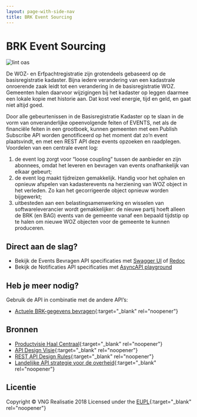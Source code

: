 ```yaml
---
layout: page-with-side-nav
title: BRK Event Sourcing
---
```

# BRK Event Sourcing

![lint oas](https://github.com/VNG-Realisatie/Haal-Centraal-BRK-event-sourcing/workflows/lint-oas/badge.svg)

De WOZ- en Erfpachtregistratie zijn grotendeels gebaseerd op de basisregistratie kadaster. Bijna iedere verandering van een kadastrale onroerende zaak leidt tot een verandering in de basisregistratie WOZ. Gemeenten halen daarvoor wijzigingen bij het kadaster op leggen daarmee een lokale kopie met historie aan. Dat kost veel energie, tijd en geld, en gaat niet altijd goed. 

Door alle gebeurtenissen in de Basisregistratie Kadaster op te slaan in de vorm van onveranderlijke opeenvolgende feiten of EVENTS, net als de financiële feiten in een grootboek, kunnen gemeenten met een Publish Subscribe API worden genotificeerd op het moment dat zo’n event plaatsvindt, en met een REST API deze events opzoeken en raadplegen. Voordelen van een centrale event log:
1. de event log zorgt voor “loose coupling” tussen de aanbieder en zijn abonnees, omdat het leveren en bevragen van events onafhankelijk van elkaar gebeurt;
2. de event log maakt tijdreizen gemakkelijk. Handig voor het ophalen en opnieuw afspelen van kadasterevents na herziening van WOZ object in het verleden. Zo kan het gecorrigeerde object opnieuw worden bijgewerkt;
3. uitbesteden aan een belastingsamenwerking en wisselen van softwareleverancier wordt gemakkelijker: de nieuwe partij hoeft alleen de BRK (en BAG) events van de gemeente vanaf een bepaald tijdstip op te halen om nieuwe WOZ objecten voor de gemeente te kunnen produceren.

## Direct aan de slag?
* Bekijk de Events Bevragen API specificaties met [Swagger UI](https://vng-realisatie.github.io/Haal-Centraal-BRK-event-sourcing/swagger-ui) of [Redoc](https://vng-realisatie.github.io/Haal-Centraal-BRK-event-sourcing/redoc)
* Bekijk de Notificaties API specificaties met [AsyncAPI playground](https://playground.asyncapi.io/?load=https://raw.githubusercontent.com/VNG-Realisatie/Haal-Centraal-BRK-event-sourcing/master/specificatie/asyncapi.yaml) 

## Heb je meer nodig? 
Gebruik de API in combinatie met de andere API’s:
* [Actuele BRK-gegevens bevragen](https://vng-realisatie.github.io/Haal-Centraal-BRK-bevragen/){:target="_blank" rel="noopener"}

## Bronnen

* [Productvisie Haal Centraal](https://vng-realisatie.github.io/Haal-Centraal){:target="_blank" rel="noopener"}
* [API Design Visie](https://github.com/Geonovum/KP-APIs/tree/master/Werkgroep%20Design%20Visie){:target="_blank" rel="noopener"}
* [REST API Design Rules](https://docs.geostandaarden.nl/api/API-Designrules/){:target="_blank" rel="noopener"}
* [Landelijke API strategie voor de overheid](https://geonovum.github.io/KP-APIs/){:target="_blank" rel="noopener"}

## Licentie

Copyright &copy; VNG Realisatie 2018
Licensed under the [EUPL](https://github.com/VNG-Realisatie/Haal-Centraal-BRP-bevragen/blob/master/LICENCE.md){:target="_blank" rel="noopener"}

